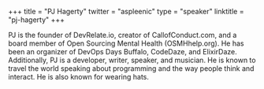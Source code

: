 +++
title = "PJ Hagerty"
twitter = "aspleenic"
type = "speaker"
linktitle = "pj-hagerty"
+++

PJ is the founder of DevRelate.io, creator of CallofConduct.com, and a board member of Open Sourcing Mental Health (OSMHhelp.org). He has been an organizer of DevOps Days Buffalo, CodeDaze, and ElixirDaze. Additionally, PJ is a developer, writer, speaker, and musician. He is known to travel the world speaking about programming and the way people think and interact. He is also known for wearing hats.
